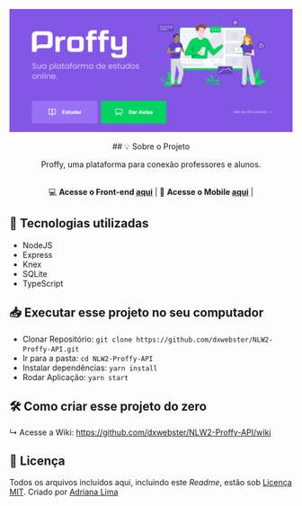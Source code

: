 <p align="center">
  <img src="readme/Home.png"/>
</p>

<div align="center">
## 💡 Sobre o Projeto

Proffy, uma plataforma para conexão professores e alunos.<br><br>
  
💻 **Acesse o Front-end [aqui](https://github.com/dxwebster/NLW2-Proffy-Frontend)** | 
📱 **Acesse o Mobile [aqui](https://github.com/dxwebster/NLW2-Proffy-Mobile)** |
  
</div>


## 🚀 Tecnologias utilizadas

- NodeJS
- Express
- Knex
- SQLite
- TypeScript

## 📥 Executar esse projeto no seu computador

- Clonar Repositório: `git clone https://github.com/dxwebster/NLW2-Proffy-API.git`
- Ir para a pasta: `cd NLW2-Proffy-API`
- Instalar dependências: `yarn install`
- Rodar Aplicação: `yarn start`

## 🛠 Como criar esse projeto do zero
↳ Acesse a Wiki: https://github.com/dxwebster/NLW2-Proffy-API/wiki

## 📕 Licença

Todos os arquivos incluídos aqui, incluindo este _Readme_, estão sob [Licença MIT](./LICENSE).
Criado por [Adriana Lima](https://github.com/dxwebster)
